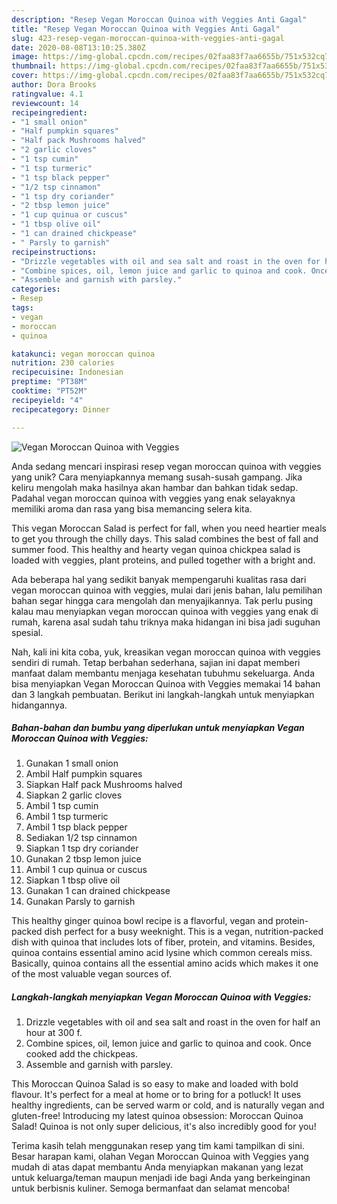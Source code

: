 ```yaml
---
description: "Resep Vegan Moroccan Quinoa with Veggies Anti Gagal"
title: "Resep Vegan Moroccan Quinoa with Veggies Anti Gagal"
slug: 423-resep-vegan-moroccan-quinoa-with-veggies-anti-gagal
date: 2020-08-08T13:10:25.380Z
image: https://img-global.cpcdn.com/recipes/02faa83f7aa6655b/751x532cq70/vegan-moroccan-quinoa-with-veggies-recipe-main-photo.jpg
thumbnail: https://img-global.cpcdn.com/recipes/02faa83f7aa6655b/751x532cq70/vegan-moroccan-quinoa-with-veggies-recipe-main-photo.jpg
cover: https://img-global.cpcdn.com/recipes/02faa83f7aa6655b/751x532cq70/vegan-moroccan-quinoa-with-veggies-recipe-main-photo.jpg
author: Dora Brooks
ratingvalue: 4.1
reviewcount: 14
recipeingredient:
- "1 small onion"
- "Half pumpkin squares"
- "Half pack Mushrooms halved"
- "2 garlic cloves"
- "1 tsp cumin"
- "1 tsp turmeric"
- "1 tsp black pepper"
- "1/2 tsp cinnamon"
- "1 tsp dry coriander"
- "2 tbsp lemon juice"
- "1 cup quinua or cuscus"
- "1 tbsp olive oil"
- "1 can drained chickpease"
- " Parsly to garnish"
recipeinstructions:
- "Drizzle vegetables with oil and sea salt and roast in the oven for half an hour at 300 f."
- "Combine spices, oil, lemon juice and garlic to quinoa and cook. Once cooked add the chickpeas."
- "Assemble and garnish with parsley."
categories:
- Resep
tags:
- vegan
- moroccan
- quinoa

katakunci: vegan moroccan quinoa 
nutrition: 230 calories
recipecuisine: Indonesian
preptime: "PT38M"
cooktime: "PT52M"
recipeyield: "4"
recipecategory: Dinner

---
```



![Vegan Moroccan Quinoa with Veggies](https://img-global.cpcdn.com/recipes/02faa83f7aa6655b/751x532cq70/vegan-moroccan-quinoa-with-veggies-recipe-main-photo.jpg)

Anda sedang mencari inspirasi resep vegan moroccan quinoa with veggies yang unik? Cara menyiapkannya memang susah-susah gampang. Jika keliru mengolah maka hasilnya akan hambar dan bahkan tidak sedap. Padahal vegan moroccan quinoa with veggies yang enak selayaknya memiliki aroma dan rasa yang bisa memancing selera kita.

This vegan Moroccan Salad is perfect for fall, when you need heartier meals to get you through the chilly days. This salad combines the best of fall and summer food. This healthy and hearty vegan quinoa chickpea salad is loaded with veggies, plant proteins, and pulled together with a bright and.

Ada beberapa hal yang sedikit banyak mempengaruhi kualitas rasa dari vegan moroccan quinoa with veggies, mulai dari jenis bahan, lalu pemilihan bahan segar hingga cara mengolah dan menyajikannya. Tak perlu pusing kalau mau menyiapkan vegan moroccan quinoa with veggies yang enak di rumah, karena asal sudah tahu triknya maka hidangan ini bisa jadi suguhan spesial.


Nah, kali ini kita coba, yuk, kreasikan vegan moroccan quinoa with veggies sendiri di rumah. Tetap berbahan sederhana, sajian ini dapat memberi manfaat dalam membantu menjaga kesehatan tubuhmu sekeluarga. Anda bisa menyiapkan Vegan Moroccan Quinoa with Veggies memakai 14 bahan dan 3 langkah pembuatan. Berikut ini langkah-langkah untuk menyiapkan hidangannya.

<!--inarticleads1-->

##### Bahan-bahan dan bumbu yang diperlukan untuk menyiapkan Vegan Moroccan Quinoa with Veggies:

1. Gunakan 1 small onion
1. Ambil Half pumpkin squares
1. Siapkan Half pack Mushrooms halved
1. Siapkan 2 garlic cloves
1. Ambil 1 tsp cumin
1. Ambil 1 tsp turmeric
1. Ambil 1 tsp black pepper
1. Sediakan 1/2 tsp cinnamon
1. Siapkan 1 tsp dry coriander
1. Gunakan 2 tbsp lemon juice
1. Ambil 1 cup quinua or cuscus
1. Siapkan 1 tbsp olive oil
1. Gunakan 1 can drained chickpease
1. Gunakan  Parsly to garnish


This healthy ginger quinoa bowl recipe is a flavorful, vegan and protein-packed dish perfect for a busy weeknight. This is a vegan, nutrition-packed dish with quinoa that includes lots of fiber, protein, and vitamins. Besides, quinoa contains essential amino acid lysine which common cereals miss. Basically, quinoa contains all the essential amino acids which makes it one of the most valuable vegan sources of. 

<!--inarticleads2-->

##### Langkah-langkah menyiapkan Vegan Moroccan Quinoa with Veggies:

1. Drizzle vegetables with oil and sea salt and roast in the oven for half an hour at 300 f.
1. Combine spices, oil, lemon juice and garlic to quinoa and cook. Once cooked add the chickpeas.
1. Assemble and garnish with parsley.


This Moroccan Quinoa Salad is so easy to make and loaded with bold flavour. It&#39;s perfect for a meal at home or to bring for a potluck! It uses healthy ingredients, can be served warm or cold, and is naturally vegan and gluten-free! Introducing my latest quinoa obsession: Moroccan Quinoa Salad! Quinoa is not only super delicious, it&#39;s also incredibly good for you! 

Terima kasih telah menggunakan resep yang tim kami tampilkan di sini. Besar harapan kami, olahan Vegan Moroccan Quinoa with Veggies yang mudah di atas dapat membantu Anda menyiapkan makanan yang lezat untuk keluarga/teman maupun menjadi ide bagi Anda yang berkeinginan untuk berbisnis kuliner. Semoga bermanfaat dan selamat mencoba!
